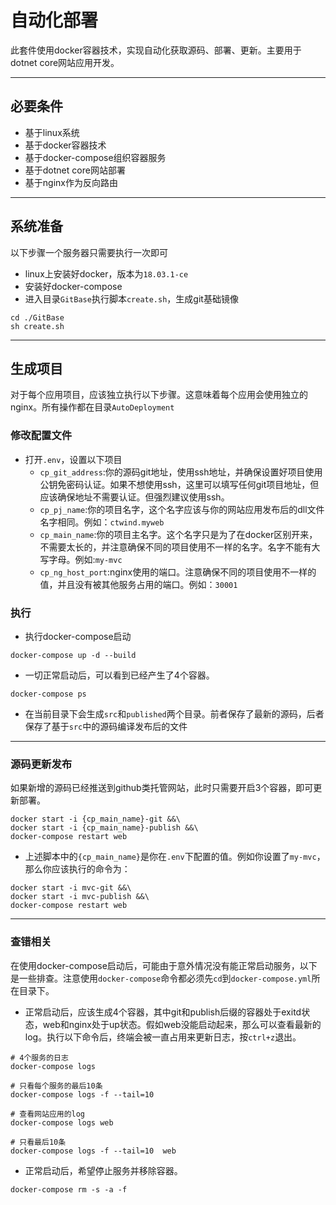 # 自动化部署
此套件使用docker容器技术，实现自动化获取源码、部署、更新。主要用于dotnet core网站应用开发。

---
## 必要条件
- 基于linux系统
- 基于docker容器技术
- 基于docker-compose组织容器服务
- 基于dotnet core网站部署
- 基于nginx作为反向路由
---

## 系统准备
以下步骤一个服务器只需要执行一次即可
- linux上安装好docker，版本为`18.03.1-ce`
- 安装好docker-compose
- 进入目录`GitBase`执行脚本`create.sh`，生成git基础镜像
```
cd ./GitBase
sh create.sh
```
---
## 生成项目
对于每个应用项目，应该独立执行以下步骤。这意味着每个应用会使用独立的nginx。所有操作都在目录`AutoDeployment`

### 修改配置文件
- 打开`.env`，设置以下项目
    - `cp_git_address`:你的源码git地址，使用ssh地址，并确保设置好项目使用公钥免密码认证。如果不想使用ssh，这里可以填写任何git项目地址，但应该确保地址不需要认证。但强烈建议使用ssh。
    - `cp_pj_name`:你的项目名字，这个名字应该与你的网站应用发布后的dll文件名字相同。例如：`ctwind.myweb`
    - `cp_main_name`:你的项目主名字。这个名字只是为了在docker区别开来，不需要太长的，并注意确保不同的项目使用不一样的名字。名字不能有大写字母。例如:`my-mvc`
    - `cp_ng_host_port`:nginx使用的端口。注意确保不同的项目使用不一样的值，并且没有被其他服务占用的端口。例如：`30001`

### 执行
- 执行docker-compose启动
```
docker-compose up -d --build
```
- 一切正常启动后，可以看到已经产生了4个容器。
```
docker-compose ps
```

- 在当前目录下会生成`src`和`published`两个目录。前者保存了最新的源码，后者保存了基于`src`中的源码编译发布后的文件

---

### 源码更新发布
如果新增的源码已经推送到github类托管网站，此时只需要开启3个容器，即可更新部署。
```
docker start -i {cp_main_name}-git &&\
docker start -i {cp_main_name}-publish &&\
docker-compose restart web 
```
- 上述脚本中的`{cp_main_name}`是你在`.env`下配置的值。例如你设置了`my-mvc`，那么你应该执行的命令为：
```
docker start -i mvc-git &&\
docker start -i mvc-publish &&\
docker-compose restart web 
```
---

### 查错相关
在使用docker-compose启动后，可能由于意外情况没有能正常启动服务，以下是一些排查。注意使用`docker-compose`命令都必须先`cd`到`docker-compose.yml`所在目录下。

- 正常启动后，应该生成4个容器，其中git和publish后缀的容器处于exitd状态，web和nginx处于up状态。假如web没能启动起来，那么可以查看最新的log。执行以下命令后，终端会被一直占用来更新日志，按`ctrl+z`退出。
```
# 4个服务的日志
docker-compose logs

# 只看每个服务的最后10条
docker-compose logs -f --tail=10

# 查看网站应用的log
docker-compose logs web

# 只看最后10条
docker-compose logs -f --tail=10  web
```

- 正常启动后，希望停止服务并移除容器。
```
docker-compose rm -s -a -f
```